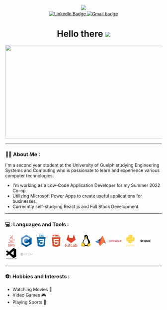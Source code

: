 <div id="header" align="center">
  <img src="https://media.giphy.com/media/Rjub7AIEIbXT0tzbr3/giphy.gif" width="250" />
  <div id="badges">
  <a href= "https://www.linkedin.com/in/mounerdabjan/">
    <img src="https://img.shields.io/badge/LinkedIn-blue?logo=linkedin&logoColor=white&style=for-the-badge" alt="LinkedIn Badge"/>
  </a>
  <a href="mouner.be@gmail.com">
    <img src="https://img.shields.io/badge/Gmail-red?logo=gmail&logoColor=white&style=for-the-badge" alt="Gmail badge"/>
  </a>
</div>
  <h1>
    Hello there
    <img src="https://media.giphy.com/media/hvRJCLFzcasrR4ia7z/giphy.gif" width="20px"/>
  </h1>
</div>
<div align="center">
  <img src="https://media.giphy.com/media/dWesBcTLavkZuG35MI/giphy.gif" width="600" height="300"/>
</div>

---

### :man_technologist: About Me :

I'm a second year student at the University of Guelph studying Engineering Systems and Computing who is passionate to learn and experience various computer technologies.

- I'm working as a Low-Code Application Developer for my Summer 2022 Co-op.
- Utilizing Microsoft Power Apps to create useful applications for businesses.
- Currecntly self-studying React.js and Full Stack Development.

---

### 💻: Languages and Tools :

<div> 
  <img src="https://github.com/devicons/devicon/blob/master/icons/java/java-plain-wordmark.svg" title = "Java" alt ="Java" width="40" height="40"/>&nbsp;
  <img src="https://github.com/devicons/devicon/blob/master/icons/c/c-original.svg" title = "C" alt ="C" width="40" height="40"/>&nbsp;
  <img src="https://github.com/devicons/devicon/blob/master/icons/css3/css3-plain-wordmark.svg" title = "CSS3" alt ="CSS3" width="40" height="40"/>&nbsp;
  <img src="https://github.com/devicons/devicon/blob/master/icons/html5/html5-plain-wordmark.svg" title = "HTML" alt ="HTML" width="40" height="40"/>&nbsp;
  <img src="https://github.com/devicons/devicon/blob/master/icons/gitlab/gitlab-plain-wordmark.svg" title = "Gitlab" alt ="Gitlab" width="40" height="40"/>&nbsp;
  <img src="https://github.com/devicons/devicon/blob/master/icons/linux/linux-original.svg" title = "Linux" alt ="Linux" width="40" height="40"/>&nbsp;
  <img src="https://github.com/devicons/devicon/blob/master/icons/matlab/matlab-original.svg" title = "Matlab" alt ="Matlab" width="40" height="40"/>&nbsp;
  <img src="https://github.com/devicons/devicon/blob/master/icons/oracle/oracle-original.svg" title = "Oracle" alt ="Oracle" width="40" height="40"/>&nbsp;
  <img src="https://github.com/devicons/devicon/blob/master/icons/python/python-plain-wordmark.svg" title = "Python" alt ="Python" width="40" height="40"/>&nbsp;
  <img src="https://github.com/devicons/devicon/blob/master/icons/slack/slack-plain-wordmark.svg" title = "Slack" alt ="Slack" width="40" height="40"/>&nbsp;
  <img src="https://github.com/devicons/devicon/blob/master/icons/vscode/vscode-plain-wordmark.svg" title = "VSCode" alt ="VSCode" width="40" height="40"/>&nbsp;
  <img src="https://github.com/devicons/devicon/blob/master/icons/atom/atom-original-wordmark.svg" title = "Atom" alt ="Atom" width="40" height="40"/>
  </div>
  
  ---

### ⚽: Hobbies and Interests :
- Watching Movies 🎥
- Video Games 🎮
- Playing Sports 🏀
